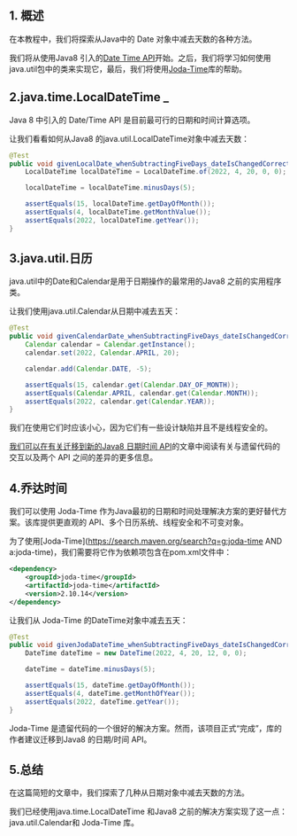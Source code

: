 ## 1. 概述

在本教程中，我们将探索从Java中的 Date 对象中减去天数的各种方法。

我们将从使用Java8 引入的[Date Time API](https://www.baeldung.com/java-8-date-time-intro)开始。之后，我们将学习如何使用java.util包中的类来实现它，最后，我们将使用[Joda-Time](https://www.baeldung.com/joda-time)库的帮助。

## 2.java.time.LocalDateTime _

Java 8 中引入的 Date/Time API 是目前最可行的日期和时间计算选项。

让我们看看如何从Java8 的java.util.LocalDateTime对象中减去天数：

```java
@Test
public void givenLocalDate_whenSubtractingFiveDays_dateIsChangedCorrectly() {
    LocalDateTime localDateTime = LocalDateTime.of(2022, 4, 20, 0, 0);

    localDateTime = localDateTime.minusDays(5);

    assertEquals(15, localDateTime.getDayOfMonth());
    assertEquals(4, localDateTime.getMonthValue());
    assertEquals(2022, localDateTime.getYear());
}
```

## 3.java.util.日历

java.util中的Date和Calendar是用于日期操作的最常用的Java8 之前的实用程序类。

让我们使用java.util.Calendar从日期中减去五天：

```java
@Test
public void givenCalendarDate_whenSubtractingFiveDays_dateIsChangedCorrectly() {
    Calendar calendar = Calendar.getInstance();
    calendar.set(2022, Calendar.APRIL, 20);

    calendar.add(Calendar.DATE, -5);

    assertEquals(15, calendar.get(Calendar.DAY_OF_MONTH));
    assertEquals(Calendar.APRIL, calendar.get(Calendar.MONTH));
    assertEquals(2022, calendar.get(Calendar.YEAR));
}
```

我们在使用它们时应该小心，因为它们有一些设计缺陷并且不是线程安全的。

[我们可以在有关迁移到新的Java8 日期时间 API](https://baeldung.com/migrating-to-java-8-date-time-api)的文章中阅读有关与遗留代码的交互以及两个 API 之间的差异的更多信息。

## 4.乔达时间

我们可以使用 Joda-Time 作为Java最初的日期和时间处理解决方案的更好替代方案。该库提供更直观的 API、多个日历系统、线程安全和不可变对象。

为了使用[Joda-Time](https://search.maven.org/search?q=g:joda-time AND a:joda-time)，我们需要将它作为依赖项包含在pom.xml文件中：

```xml
<dependency>
    <groupId>joda-time</groupId>
    <artifactId>joda-time</artifactId>
    <version>2.10.14</version>
</dependency>
```

让我们从 Joda-Time 的DateTime对象中减去五天：

```java
@Test
public void givenJodaDateTime_whenSubtractingFiveDays_dateIsChangedCorrectly() {
    DateTime dateTime = new DateTime(2022, 4, 20, 12, 0, 0);

    dateTime = dateTime.minusDays(5);

    assertEquals(15, dateTime.getDayOfMonth());
    assertEquals(4, dateTime.getMonthOfYear());
    assertEquals(2022, dateTime.getYear());
}

```

Joda-Time 是遗留代码的一个很好的解决方案。然而，该项目正式“完成”，库的作者建议迁移到Java8 的日期/时间 API。

## 5.总结

在这篇简短的文章中，我们探索了几种从日期对象中减去天数的方法。

我们已经使用java.time.LocalDateTime 和Java8 之前的解决方案实现了这一点：java.util.Calendar和 Joda-Time 库。